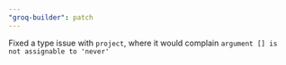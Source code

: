 ```yaml
---
"groq-builder": patch
---
```


Fixed a type issue with `project`, where it would complain `argument [] is not assignable to 'never'`
